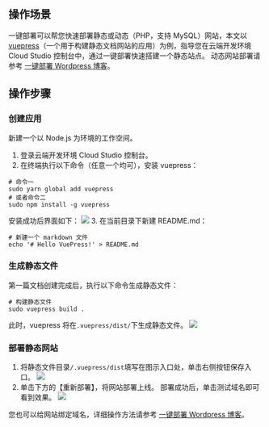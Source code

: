 ## 操作场景
一键部署可以帮您快速部署静态或动态（PHP，支持 MySQL）网站，本文以 [vuepress](https://vuepress.vuejs.org/)（一个用于构建静态文档网站的应用）为例，指导您在云端开发环境 Cloud Studio 控制台中，通过一键部署快速搭建一个静态站点。
动态网站部署请参考 [一键部署 Wordpress 博客](.https://cloud.tencent.com/document/product/1039/34042)。

## 操作步骤
### 创建应用
新建一个以 Node.js 为环境的工作空间。
1. 登录云端开发环境 Cloud Studio 控制台。
2. 在终端执行以下命令（任意一个均可），安装 vuepress：
```
# 命令一
sudo yarn global add vuepress
# 或者命令二
sudo npm install -g vuepress
```
安装成功后界面如下：
![](https://main.qcloudimg.com/raw/95970fa5bb7349c46b13d0ae0b5a568b.jpg)
3. 在当前目录下新建 README.md：
```
# 新建一个 markdown 文件
echo '# Hello VuePress!' > README.md
```

### 生成静态文件
第一篇文档创建完成后，执行以下命令生成静态文件：
```
# 构建静态文件
sudo vuepress build .
```
此时，vuepress 将在`.vuepress/dist/`下生成静态文件。
![](https://main.qcloudimg.com/raw/78a1ac8805112048c79fa4519a0a1e86.jpg)


### 部署静态网站
1. 将静态文件目录`/.vuepress/dist`填写在图示入口处，单击右侧按钮保存入口。
![](https://main.qcloudimg.com/raw/473a82402a846c791a8795d4ce58eea0.jpg)
2. 单击下方的【重新部署】，将网站部署上线。
部署成功后，单击测试域名即可看到效果。
![](https://main.qcloudimg.com/raw/a261358f2722567ebedb26898ab92a9a.jpg)

您也可以给网站绑定域名，详细操作方法请参考  [一键部署 Wordpress 博客](.https://cloud.tencent.com/document/product/1039/34042)。
